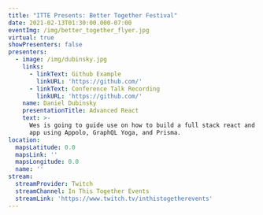 ```yaml
---
title: "ITTE Presents: Better Together Festival"
date: 2021-02-13T01:30:00.000-07:00
eventImg: /img/better_together_flyer.jpg
virtual: true
showPresenters: false
presenters:
  - image: /img/dubinsky.jpg
    links:
      - linkText: Github Example
        linkURL: 'https://github.com/'
      - linkText: Conference Talk Recording
        linkURL: 'https://github.com/'
    name: Daniel Dubinsky
    presentationTitle: Advanced React
    text: >-
      Wes is going to guide use on how to build a full stack react and graphql
      app using Appolo, GraphQL Yoga, and Prisma.
location:
  mapsLatitude: 0.0
  mapsLink: ''
  mapsLongitude: 0.0
  name: ''
stream:
  streamProvider: Twitch
  streamChannel: In This Together Events
  streamLink: 'https://www.twitch.tv/inthistogetherevents'
---
```

